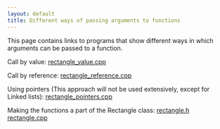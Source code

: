 ```yaml
---
layout: default
title: Different ways of passing arguments to functions
---
```

This page contains links to programs that show different ways 
in which arguments can be passed to a function.

Call by value: [rectangle_value.cpp](/cse2122/code/rectangle_value.html)

Call by reference: [rectangle_reference.cpp](/cse2122/code/rectangle_reference.html)

Using pointers (This approach will not be used extensively, except for Linked lists): [rectangle_pointers.cpp](/cse2122/code/rectangle_pointers.html)

Making the functions a part of the Rectangle class: [rectangle.h](/cse2122/code/rectangle_header.html)  [rectangle.cpp](/cse2122/code/rectangle.html)
